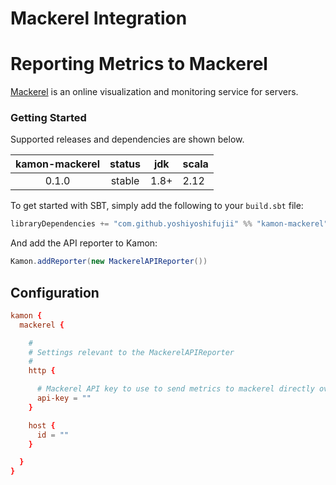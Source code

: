 Mackerel Integration
=============================

Reporting Metrics to Mackerel
======================================

[Mackerel](https://mackerel.io/) is an online visualization and monitoring service for servers.

### Getting Started

Supported releases and dependencies are shown below.

| kamon-mackerel    | status | jdk  | scala            |
|:-----------------:|:------:|:----:|------------------|
|  0.1.0            | stable | 1.8+ | 2.12             |

To get started with SBT, simply add the following to your `build.sbt` file:

```scala
libraryDependencies += "com.github.yoshiyoshifujii" %% "kamon-mackerel" % "0.1.0"
```

And add the API reporter to Kamon:

```scala
Kamon.addReporter(new MackerelAPIReporter())
```

Configuration
-------------

```application.conf
kamon {
  mackerel {

    #
    # Settings relevant to the MackerelAPIReporter
    #
    http {

      # Mackerel API key to use to send metrics to mackerel directly over HTTPS.
      api-key = ""
    }

    host {
      id = ""
    }

  }
}
```

